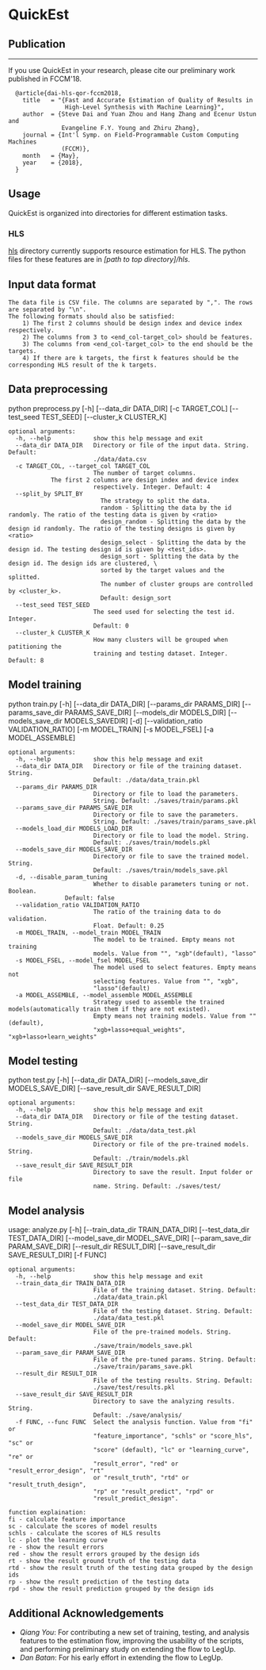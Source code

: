 # QuickEst

## Publication
--------------------------------------------------------------------------
If you use QuickEst in your research, please cite our preliminary work 
published in FCCM'18.

```
  @article{dai-hls-qor-fccm2018,
    title   = "{Fast and Accurate Estimation of Quality of Results in 
                High-Level Synthesis with Machine Learning}",
    author  = {Steve Dai and Yuan Zhou and Hang Zhang and Ecenur Ustun and 
               Evangeline F.Y. Young and Zhiru Zhang},
    journal = {Int'l Symp. on Field-Programmable Custom Computing Machines
               (FCCM)},
    month   = {May},
    year    = {2018},
  }
```
## Usage

QuickEst is organized into directories for different estimation tasks.

### HLS

[hls](./hls) directory currently supports resource estimation for HLS. 
The python files for these features are in *[path to top directory]/hls*.

## Input data format

```
The data file is CSV file. The columns are separated by ",". The rows are separated by "\n".
The following formats should also be satisfied:
    1) The first 2 columns should be design index and device index respectively.
    2) The columns from 3 to <end_col-target_col> should be features.
    3) The columns from <end_col-target_col> to the end should be the targets.
    4) If there are k targets, the first k features should be the corresponding HLS result of the k targets.
```


## Data preprocessing
python preprocess.py [-h] [--data_dir DATA_DIR] [-c TARGET_COL]
                     [--test_seed TEST_SEED] [--cluster_k CLUSTER_K]

```
optional arguments:
  -h, --help            show this help message and exit
  --data_dir DATA_DIR   Directory or file of the input data. String. Default:
                        ./data/data.csv
  -c TARGET_COL, --target_col TARGET_COL
                        The number of target columns.
			The first 2 columns are design index and device index
                        respectively. Integer. Default: 4 
  --split_by SPLIT_BY
                          The strategy to split the data. 
                          random - Splitting the data by the id randomly. The ratio of the testing data is given by <ratio>
                          design_random - Splitting the data by the design id randomly. The ratio of the testing designs is given by <ratio>
                          design_select - Splitting the data by the design id. The testing design id is given by <test_ids>.
                          design_sort - Splitting the data by the design id. The design ids are clustered, \
                          sorted by the target values and the splitted.
                          The number of cluster groups are controlled by <cluster_k>.
                          Default: design_sort
  --test_seed TEST_SEED
                        The seed used for selecting the test id. Integer.
                        Default: 0
  --cluster_k CLUSTER_K
                        How many clusters will be grouped when patitioning the
                        training and testing dataset. Integer. Default: 8
```

## Model training
python train.py [-h] [--data_dir DATA_DIR] [--params_dir PARAMS_DIR]
                [--params_save_dir PARAMS_SAVE_DIR] 
                [--models_dir MODELS_DIR] 
                [--models_save_dir MODELS_SAVEDIR]
                [-d]
                [--validation_ratio VALIDATION_RATIO] [-m MODEL_TRAIN]
                [-s MODEL_FSEL] [-a MODEL_ASSEMBLE]

```
optional arguments:
  -h, --help            show this help message and exit
  --data_dir DATA_DIR   Directory or file of the training dataset. String.
                        Default: ./data/data_train.pkl
  --params_dir PARAMS_DIR
                        Directory or file to load the parameters.
                        String. Default: ./saves/train/params.pkl
  --params_save_dir PARAMS_SAVE_DIR
                        Directory or file to save the parameters.
                        String. Default: ./saves/train/params_save.pkl
  --models_load_dir MODELS_LOAD_DIR
                        Directory or file to load the model. String.
                        Default: ./saves/train/models.pkl
  --models_save_dir MODELS_SAVE_DIR
                        Directory or file to save the trained model. String.
                        Default: ./saves/train/models_save.pkl
  -d, --disable_param_tuning 
                        Whether to disable parameters tuning or not. Boolean. 
          		Default: false
  --validation_ratio VALIDATION_RATIO
                        The ratio of the training data to do validation.
                        Float. Default: 0.25
  -m MODEL_TRAIN, --model_train MODEL_TRAIN
                        The model to be trained. Empty means not training
                        models. Value from "", "xgb"(default), "lasso"
  -s MODEL_FSEL, --model_fsel MODEL_FSEL
                        The model used to select features. Empty means not
                        selecting features. Value from "", "xgb",
                        "lasso"(default)
  -a MODEL_ASSEMBLE, --model_assemble MODEL_ASSEMBLE
                        Strategy used to assemble the trained models(automatically train them if they are not existed).
                        Empty means not training models. Value from ""(default),
                        "xgb+lasso+equal_weights", "xgb+lasso+learn_weights"
```

## Model testing
python test.py [-h] [--data_dir DATA_DIR] [--models_save_dir MODELS_SAVE_DIR]
               [--save_result_dir SAVE_RESULT_DIR]

```
optional arguments:
  -h, --help            show this help message and exit
  --data_dir DATA_DIR   Directory or file of the testing dataset. String.
                        Default: ./data/data_test.pkl
  --models_save_dir MODELS_SAVE_DIR
                        Directory or file of the pre-trained models. String.
                        Default: ./train/models.pkl
  --save_result_dir SAVE_RESULT_DIR
                        Directory to save the result. Input folder or file
                        name. String. Default: ./saves/test/
```

## Model analysis
usage: analyze.py [-h] [--train_data_dir TRAIN_DATA_DIR]
                  [--test_data_dir TEST_DATA_DIR] [--model_save_dir MODEL_SAVE_DIR]
                  [--param_save_dir PARAM_SAVE_DIR] [--result_dir RESULT_DIR]
                  [--save_result_dir SAVE_RESULT_DIR] [-f FUNC]

```
optional arguments:
  -h, --help            show this help message and exit
  --train_data_dir TRAIN_DATA_DIR
                        File of the training dataset. String. Default:
                        ./data/data_train.pkl
  --test_data_dir TEST_DATA_DIR
                        File of the testing dataset. String. Default:
                        ./data/data_test.pkl
  --model_save_dir MODEL_SAVE_DIR
                        File of the pre-trained models. String. Default:
                        ./save/train/models_save.pkl
  --param_save_dir PARAM_SAVE_DIR
                        File of the pre-tuned params. String. Default:
                        ./save/train/params_save.pkl
  --result_dir RESULT_DIR
                        File of the testing results. String. Default:
                        ./save/test/results.pkl
  --save_result_dir SAVE_RESULT_DIR
                        Directory to save the analyzing results. String.
                        Default: ./save/analysis/
  -f FUNC, --func FUNC  Select the analysis function. Value from "fi" or
                        "feature_importance", "schls" or "score_hls", "sc" or
                        "score" (default), "lc" or "learning_curve", "re" or
                        "result_error", "red" or "result_error_design", "rt"
                        or "result_truth", "rtd" or "result_truth_design",
                        "rp" or "result_predict", "rpd" or
                        "result_predict_design".
                        
function explaination:
fi - calculate feature importance
sc - calculate the scores of model results
schls - calculate the scores of HLS results
lc - plot the learning curve
re - show the result errors
red - show the result errors grouped by the design ids
rt - show the result ground truth of the testing data
rtd - show the result truth of the testing data grouped by the design ids
rp - show the result prediction of the testing data
rpd - show the result prediction grouped by the design ids
```
## Additional Acknowledgements
* *Qiang You*: For contributing a new set of training, testing, and analysis features to the estimation flow, improving the usability of the scripts, and performing preliminary study on extending the flow to LegUp.
* *Dan Batan*: For his early effort in extending the flow to LegUp.
